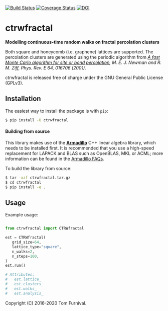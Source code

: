 [![Build Status](https://travis-ci.org/tjof2/ctrwfractal.svg?branch=master)](https://travis-ci.org/tjof2/ctrwfractal)
[![Coverage Status](https://coveralls.io/repos/github/tjof2/ctrwfractal/badge.svg?branch=master)](https://coveralls.io/github/tjof2/ctrwfractal?branch=master)
[![DOI](https://zenodo.org/badge/58554121.svg)](https://zenodo.org/badge/latestdoi/58554121)

# ctrwfractal

**Modelling continuous-time random walks on fractal percolation clusters**

Both square and honeycomb (i.e. graphene) lattices are supported. The percolation clusters are generated using the periodic algorithm from *[A fast Monte Carlo algorithm for site or bond percolation](http://aps.arxiv.org/abs/cond-mat/0101295/), M. E. J. Newman and R. M. Ziff, Phys. Rev. E 64, 016706 (2001).*

ctrwfractal is released free of charge under the GNU General Public License (GPLv3).

## Installation

The easiest way to install the package is with `pip`:

```bash
$ pip install -U ctrwfractal
```

#### Building from source

This library makes use of the **[Armadillo](http://arma.sourceforge.net)** C++ linear algebra library, which needs to be installed first. It is recommended that you use a high-speed replacement for LAPACK and BLAS such as OpenBLAS, MKL or ACML; more information can be found in the [Armadillo
FAQs](http://arma.sourceforge.net/faq.html#dependencies).

To build the library from source:

```bash
$ tar -xzf ctrwfractal.tar.gz
$ cd ctrwfractal
$ pip install -e .
```

## Usage

Example usage:
```python

from ctrwfractal import CTRWfractal

est = CTRWfractal(
   grid_size=64,
   lattice_type="square",
   n_walks=2,
   n_steps=100,
)
est.run()

# Attributes:
#   est.lattice_
#   est.clusters_
#   est.walks_
#   est.analysis_
```

Copyright (C) 2016-2020 Tom Furnival.

